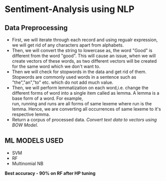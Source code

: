 # Sentiment-Analysis using NLP
## Data Preprocessing
  - First, we will iterate through each record and using regualr expression, we will get rid of any characters apart from alphabets.
  - Then, we will convert the string to lowercase as, the word "Good" is different from the word "good". This will cause an issue, when we will create vectors of these words, as       two different vectors will be created for the same word which we don't want to.
  - Then we will check for stopwords in the data and get rid of them. Stopwords are commonly used words in a sentence such as "the","an","to" etc. which do not add much value.
  - Then, we will perform lemmatization on each word,i.e. change the different forms of word into a single item called as lemma. A lemma is a base form of a word. For example,    
    run, running and runs are all forms of same lexeme where run is the lemma. Hence, we are converting all occurrences of same lexeme to it's respective lemma.
  - Return a corpus of processed data.
*Convert text data to vectors using BOW Model*.
## ML MODELS USED
  - SVM
  - RF
  - Multinomial NB

**Best accuracy - 90% on RF after HP tuning**
